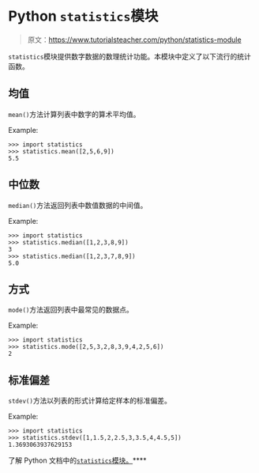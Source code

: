 # Python `statistics`模块

> 原文：<https://www.tutorialsteacher.com/python/statistics-module>

`statistics`模块提供数字数据的数理统计功能。本模块中定义了以下流行的统计函数。

## 均值

`mean()`方法计算列表中数字的算术平均值。

Example: 

```
>>> import statistics
>>> statistics.mean([2,5,6,9])
5.5 
```

## 中位数

`median()`方法返回列表中数值数据的中间值。

Example: 

```
>>> import statistics
>>> statistics.median([1,2,3,8,9])
3
>>> statistics.median([1,2,3,7,8,9])
5.0 
```

## 方式

`mode()`方法返回列表中最常见的数据点。

Example: 

```
>>> import statistics
>>> statistics.mode([2,5,3,2,8,3,9,4,2,5,6])
2 
```

## 标准偏差

`stdev()`方法以列表的形式计算给定样本的标准偏差。

Example: 

```
>>> import statistics
>>> statistics.stdev([1,1.5,2,2.5,3,3.5,4,4.5,5])
1.3693063937629153 
```

了解 Python 文档中的[`statistics`模块。](https://docs.python.org/3/library/statistics.html)****